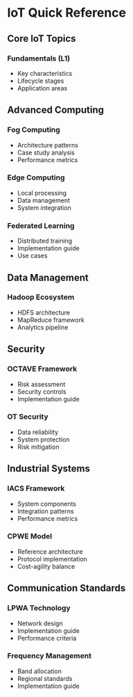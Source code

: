 # IoT Quick Reference

## Core IoT Topics

### Fundamentals (L1)

- Key characteristics
- Lifecycle stages
- Application areas

## Advanced Computing

### Fog Computing

- Architecture patterns
- Case study analysis
- Performance metrics

### Edge Computing

- Local processing
- Data management
- System integration

### Federated Learning

- Distributed training
- Implementation guide
- Use cases

## Data Management

### Hadoop Ecosystem

- HDFS architecture
- MapReduce framework
- Analytics pipeline

## Security

### OCTAVE Framework

- Risk assessment
- Security controls
- Implementation guide

### OT Security

- Data reliability
- System protection
- Risk mitigation

## Industrial Systems

### IACS Framework

- System components
- Integration patterns
- Performance metrics

### CPWE Model

- Reference architecture
- Protocol implementation
- Cost-agility balance

## Communication Standards

### LPWA Technology

- Network design
- Implementation guide
- Performance criteria

### Frequency Management

- Band allocation
- Regional standards
- Implementation guide
